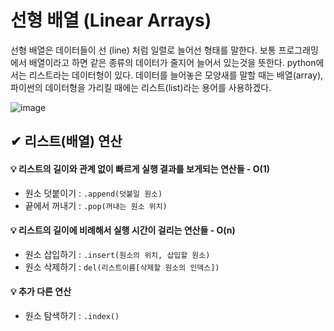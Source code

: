 # 선형 배열 (Linear Arrays)

선형 배열은 데이터들이 선 (line) 처럼 일렬로 늘어선 형태를 말한다. 보통 프로그래밍에서 배열이라고 하면 같은 종류의 데이터가 줄지어 늘어서 있는것을 뜻한다. python에서는 리스트라는 데이터형이 있다. 데이터를 늘어놓은 모양새를 말할 때는 배열(array), 파이썬의 데이터형을 가리킬 때에는 리스트(list)라는 용어를 사용하겠다.

![image](https://user-images.githubusercontent.com/58287684/102357805-157bc300-3ff2-11eb-9ca7-3381391b8e0a.png)

## ✔ 리스트(배열) 연산

#### 💡 리스트의 길이와 관계 없이 빠르게 실행 결과를 보게되는 연산들 - O(1)

- 원소 덧붙이기 : `.append(덧붙일 원소)`
- 끝에서 꺼내기 : `.pop(꺼내는 원소 위치)`

#### 💡 리스트의 길이에 비례해서 실행 시간이 걸리는 연산들 - O(n)

- 원소 삽입하기 : `.insert(원소의 위치, 삽입할 원소)`
- 원소 삭제하기 : `del(리스트이름[삭제할 원소의 인덱스])`

#### 💡 추가 다른 연산

- 원소 탐색하기 : `.index()`